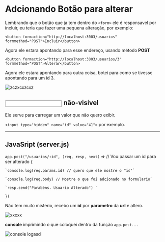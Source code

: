 # Adcionando Botão para alterar
Lembrando que o botão que ja tem dentro do `<form>` ele é responsavel por incluir, eu teria que fazer uma pequena alteração, por exemplo:

`<button formaction="http://localhost:3003/usuarios" formmethod="POST">Incluir</button>` 

Agora ele estara apontando para esse endereço, usando método **POST**

`<button formaction="http://localhost:3003/usuarios/3" formmethod="POST">Alterar</button>`

Agora ele estara apontando para outra coisa, botei para como se tivesse apontando para um id 3.

![zczxcxzcxz](https://user-images.githubusercontent.com/62820033/82162389-71267800-987a-11ea-9d4c-b3b190fd30a2.png)

## <input> não-visivel
Ele serve para carregar um valor que não quero exibir.

`<input type="hidden" name="id" value="41">` por exemplo.

---

## JavaSript (server.js)
`app.post("/usuarios/:id", (req, resp, next)` => // Vou passar um id para ser alterado
`{`

    `console.log(req.params.id) // quero que ele mostre o "id"`
    
    `console.log(req.body) // Mostre o que foi adcionado no formulario`
    
    `resp.send("Parabéns. Usuario Alterado") `
    
`}) `

Não tem muito misterio, recebo um **id** por **parametro** da **url** e altero.

![xxxxx](https://user-images.githubusercontent.com/62820033/82162438-e003d100-987a-11ea-8b8a-86448566d69c.png)

**console** imprimindo o que coloquei dentro da função `app.post...`

![console logasd](https://user-images.githubusercontent.com/62820033/82162453-0aee2500-987b-11ea-93d8-a67456f776b5.png)

